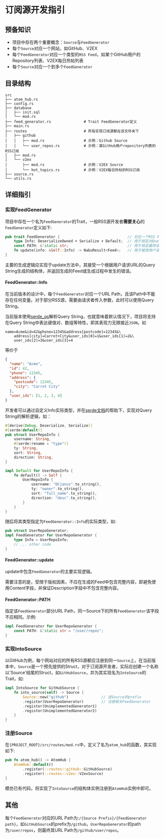 # 订阅源开发指引

## 预备知识

+ 项目中存在两个重要概念：`Source`与`FeedGenerator`
+ 每个`Source`对应一个网站，如GitHub、V2EX
+ 每个`FeedGenerator`对应一个类型的`RSS Feed`，如某个GitHub用户的Repository列表、V2EX每日热帖列表
+ 每个`Source`对应一个到多个`FeedGenerator`

## 目录结构

```text                      
src
├── atom_hub.rs
├── config.rs
├── database
│   ├── init.sql
│   └── mod.rs
├── feed_generator.rs               # Trait FeedGenerator定义
├── main.rs
├── routes                          # 所有实现订阅源都在该文件夹下
│   ├── github                      
│   │   ├── mod.rs                  # 示例：Github Source
│   │   └── user_repos.rs           # 示例：某GitHub用户repository列表的RSS订阅
│   ├── mod.rs
│   └── v2ex
│       ├── mod.rs                  # 示例：V2EX Source
│       └── hot_topics.rs           # 示例：V2EX每日热帖的RSS订阅
├── source.rs
└── utils.rs
```

## 详细指引

### 实现FeedGenerator

项目中存在一个名为`FeedGenerator`的Trait，一般RSS源开发者**需要关心**的`FeedGenerator`定义如下:

```rust
pub trait FeedGenerator {                               // 对应一个RSS Feed
    type Info: DeserializeOwned + Serialize + Default;  // 用于规定对Query String的解析方式
    const PATH: &'static str;                           // 用于规定最终该RSS Feed的URL path 
    fn update(info: &Self::Info) -> NabuResult<Feed>;   // 用于接受用户请求、生成对应RSS Feed
}
```

主要的生成逻辑应实现于update方法中，其接受一个根据用户请求URL的Query String生成的结构体，并返回生成的Feed或生成过程中发生的错误。

#### FeedGenerator::Info

在当前版本的设计中，每个`FeedGenerator`对应一个URL Path，且该Path中不能存在任何变量。对于部分RSS源，需要由请求者传入参数，此时可以使用Query String。

当前版本使用[serde_qs](https://crates.io/crates/serde_qs)解析Query String，也就意味着默认情况下，项目将支持在Query String中表达键值对、数组等特性，即其表现力无限接近`JSON`，如

```text
name=Acme&id=42&phone=12345&address[postcode]=12345&\
    address[city]=Carrot+City&user_ids[0]=1&user_ids[1]=2&\
    user_ids[2]=3&user_ids[3]=4
```

等价于

```json
{
  "name": "Acme",
  "id": 42,
  "phone": 12345,
  "address": {
    "postcode": 12345,
    "city": "Carrot City"
  },
  "user_ids": [1, 2, 3, 4]
}
```

开发者可以通过自定义Info实际类型，并在[serde文档](https://serde.rs/)的帮助下，实现对Query String的解析逻辑，如：

```rust
#[derive(Debug, Deserialize, Serialize)]
#[serde(default)]
pub struct UserRepoInfo {
    username: String,
    #[serde(rename = "type")]
    ty: String,
    sort: String,
    direction: String,
}

impl Default for UserRepoInfo {
    fn default() -> Self {
        UserRepoInfo {
            username: "DCjanus".to_string(),
            ty: "owner".to_string(),
            sort: "full_name".to_string(),
            direction: "desc".to_string(),
        }
    }
}
```

随后将其类型指定为`FeedGenerator::Info`的实际类型，如:

```rust
pub struct UserRepoGenerator;
impl FeedGenerator for UserRepoGenerator {
    type Info = UserRepoInfo;
    // ... other code
}
```

#### FeedGenerator::update

update中包含`FeedGenerator`的主要实现逻辑。

需要注意的是，受限于版权因素，不应在生成的Feed中包含完整内容，即避免使用Content字段，并保证Description字段中不包含完整内容。

#### FeedGenerator::PATH

指定该`FeedGenerator`部分URL Path，同一Source下的所有`FeedGenerator`该字段不应相同。示例:

```rust
impl FeedGenerator for UserRepoGenerator {
    const PATH: &'static str = "/user/repos";
}
```

### 实现IntoSource

以GitHub为例，每个网站对应的所有RSS源都应注册到同一`Source`上，在当前版本中，`Source`是一个预先提供的Struct，对于订阅源开发者，实际应创建一个名称以'Source'结尾的Struct，如`GitHubSource`，并为其实现名为`IntoSource`的Trait，如:

```rust
impl IntoSource for GitHubSource {
    fn into_source(self) -> Source {
        Source::new("github")               // 该Source的prefix
        .register(UserRepoGenerator)        // 注册相关FeedGenerator 
        .register(UnimplementedGenerator1)
        .register(UnimplementedGenerator2)
    }
}
```

### 注册Source

在`{PROJECT_ROOT}/src/routes/mod.rs`中，定义了名为`atom_hub`的函数，其实现如下:

```rust
pub fn atom_hub() -> AtomHub {
    AtomHub::default()
        .register(::routes::github::GitHubSource)
        .register(::routes::v2ex::V2exSource)
}
```

模仿已有代码，将实现了`IntoSource`的结构体实例注册到`AtomHub`实例中即可。

## 其他

每个`FeedGenerator`对应的URL Path为:`/{Source Prefix}/{FeedGenerator path}`，如`GitHubSource`的prefix为`/github`，`UserRepoGenerator`的path为`/user/repos`，则最终其URL Path为`/github/user/repos`。
